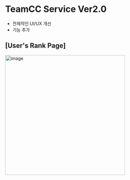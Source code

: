 # TeamCC Service Ver2.0
+ 전체적인 UI/UX 개선
+ 기능 추가

## [User's Rank Page]
<img width="386" alt="image" src="https://github.com/YeJi222/Ver2.0/assets/70511859/6791f46c-f1a6-4ea9-a902-3c2288d1d469">
